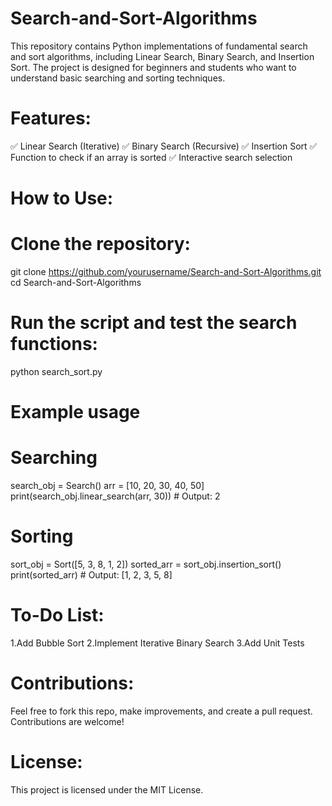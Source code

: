 # Search-and-Sort-Algorithms
This repository contains Python implementations of fundamental search and sort algorithms, including Linear Search, Binary Search, and Insertion Sort. The project is designed for beginners and students who want to understand basic searching and sorting techniques.

# Features:
✅ Linear Search (Iterative)
✅ Binary Search (Recursive)
✅ Insertion Sort
✅ Function to check if an array is sorted
✅ Interactive search selection

# How to Use:
# Clone the repository:
git clone https://github.com/yourusername/Search-and-Sort-Algorithms.git
cd Search-and-Sort-Algorithms

# Run the script and test the search functions:
python search_sort.py

# Example usage 
# Searching
search_obj = Search()
arr = [10, 20, 30, 40, 50]
print(search_obj.linear_search(arr, 30))  # Output: 2

# Sorting
sort_obj = Sort([5, 3, 8, 1, 2])
sorted_arr = sort_obj.insertion_sort()
print(sorted_arr)  # Output: [1, 2, 3, 5, 8]

# To-Do List:
1.Add Bubble Sort
2.Implement Iterative Binary Search
3.Add Unit Tests

# Contributions:
  Feel free to fork this repo, make improvements, and create a pull request. Contributions are welcome!

# License:
  This project is licensed under the MIT License.

